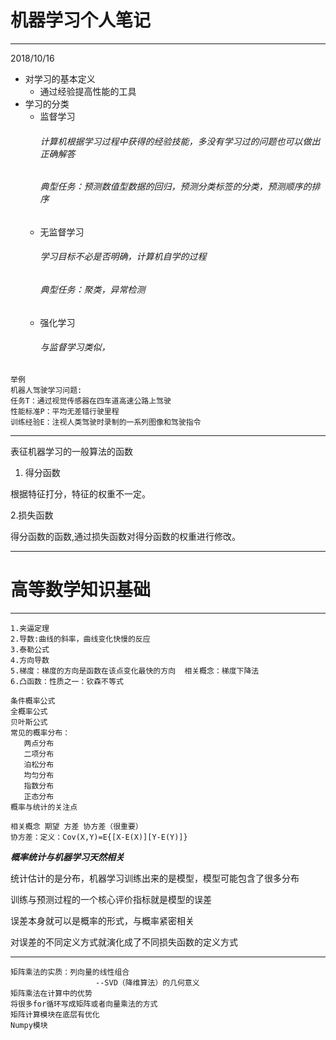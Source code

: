 # 机器学习个人笔记
***
2018/10/16
+ 对学习的基本定义
   - 通过经验提高性能的工具
+ 学习的分类
    - 监督学习
         ###### 计算机根据学习过程中获得的经验技能，多没有学习过的问题也可以做出正确解答
         ###### 典型任务：预测数值型数据的回归，预测分类标签的分类，预测顺序的排序
    - 无监督学习
         ###### 学习目标不必是否明确，计算机自学的过程
         ###### 典型任务：聚类，异常检测 
    - 强化学习
         ###### 与监督学习类似，
````
举例
机器人驾驶学习问题:
任务T：通过视觉传感器在四车道高速公路上驾驶
性能标准P：平均无差错行驶里程
训练经验E：注视人类驾驶时录制的一系列图像和驾驶指令
````
---
 表征机器学习的一般算法的函数
 1. 得分函数
 
 根据特征打分，特征的权重不一定。
 
 2.损失函数
 
 得分函数的函数,通过损失函数对得分函数的权重进行修改。
 
 --- 
# 高等数学知识基础
 
 ---
 
 ```数学基础
1.夹逼定理
2.导数:曲线的斜率，曲线变化快慢的反应
3.泰勒公式
4.方向导数
5.梯度：梯度的方向是函数在该点变化最快的方向  相关概念：梯度下降法
6.凸函数：性质之一：钦森不等式

```
```概率与统计
条件概率公式
全概率公式
贝叶斯公式
常见的概率分布：
   两点分布
   二项分布
   泊松分布
   均匀分布
   指数分布
   正态分布
概率与统计的关注点

相关概念 期望 方差 协方差（很重要）
协方差：定义：Cov(X,Y)=E{[X-E(X)][Y-E(Y)]} 

```
 ***概率统计与机器学习天然相关***
 
 
 统计估计的是分布，机器学习训练出来的是模型，模型可能包含了很多分布
 
 训练与预测过程的一个核心评价指标就是模型的误差
 
 误差本身就可以是概率的形式，与概率紧密相关
 
 对误差的不同定义方式就演化成了不同损失函数的定义方式
 
---

```线性代数与解析几何
矩阵乘法的实质：列向量的线性组合
                   --SVD（降维算法）的几何意义
矩阵乘法在计算中的优势
将很多for循环写成矩阵或者向量乘法的方式
矩阵计算模块在底层有优化
Numpy模块

```

